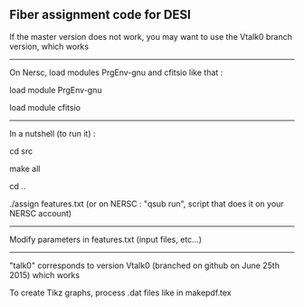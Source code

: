 Fiber assignment code for DESI
------------------------------------------------------

If the master version does not work, you may want to use the Vtalk0 branch version, which works

------------------------------------------------------

 On Nersc, load modules PrgEnv-gnu and cfitsio like that :

load module PrgEnv-gnu

load module cfitsio

------------------------------------------------------

In a nutshell (to run it) :

cd src

make all

cd ..

./assign features.txt (or on NERSC : "qsub run", script that does it on your NERSC account)

------------------------------------------------------

Modify parameters in features.txt (input files, etc...)


------------------------------------------------------

"talk0" corresponds to version Vtalk0 (branched on github on June 25th 2015) which works

To create Tikz graphs, process .dat files like in makepdf.tex

